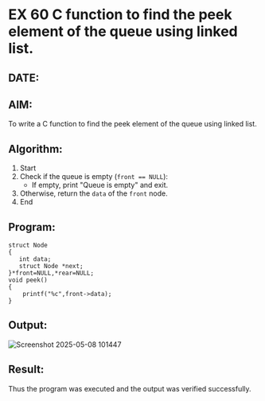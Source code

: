 # EX 60 C function to find the peek element of the queue using linked list.
## DATE:
## AIM:
To write a C function to find the peek element of the queue using linked list.

## Algorithm:
1. Start  
2. Check if the queue is empty (`front == NULL`):  
   - If empty, print "Queue is empty" and exit.  
3. Otherwise, return the `data` of the `front` node.  
4. End 

## Program:
```
struct Node
{
   int data;
   struct Node *next;
}*front=NULL,*rear=NULL;
void peek()
{
    printf("%c",front->data);
}
```

## Output:
![Screenshot 2025-05-08 101447](https://github.com/user-attachments/assets/f15ed0e4-d5e3-4910-a405-ab0fcefcf001)



## Result:
Thus the program was executed and the output was verified successfully.
